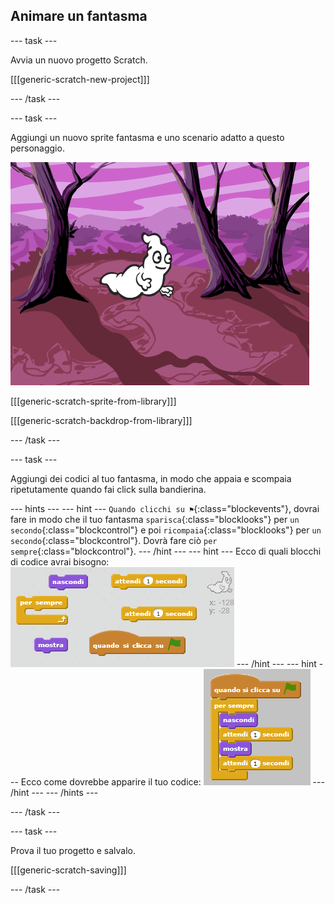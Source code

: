 ## Animare un fantasma

--- task ---

Avvia un nuovo progetto Scratch.

[[[generic-scratch-new-project]]]

--- /task ---

--- task ---

Aggiungi un nuovo sprite fantasma e uno scenario adatto a questo personaggio.

![screenshot](images/ghost-ghost.png)

[[[generic-scratch-sprite-from-library]]]

[[[generic-scratch-backdrop-from-library]]]

--- /task ---

--- task ---

Aggiungi dei codici al tuo fantasma, in modo che appaia e scompaia ripetutamente quando fai click sulla bandierina.

--- hints --- --- hint --- `Quando clicchi su ⚑`{:class="blockevents"}, dovrai fare in modo che il tuo fantasma `sparisca`{:class="blocklooks"} per `un secondo`{:class="blockcontrol"} e poi `ricompaia`{:class="blocklooks"} per `un secondo`{:class="blockcontrol"}. Dovrà fare ciò `per sempre`{:class="blockcontrol"}. --- /hint --- --- hint --- Ecco di quali blocchi di codice avrai bisogno: ![screenshot](images/ghost-appear-blocks.png) --- /hint --- --- hint --- Ecco come dovrebbe apparire il tuo codice: ![screenshot](images/ghost-appear-code.png) --- /hint --- --- /hints ---

--- /task ---

--- task ---

Prova il tuo progetto e salvalo.

[[[generic-scratch-saving]]]

--- /task ---